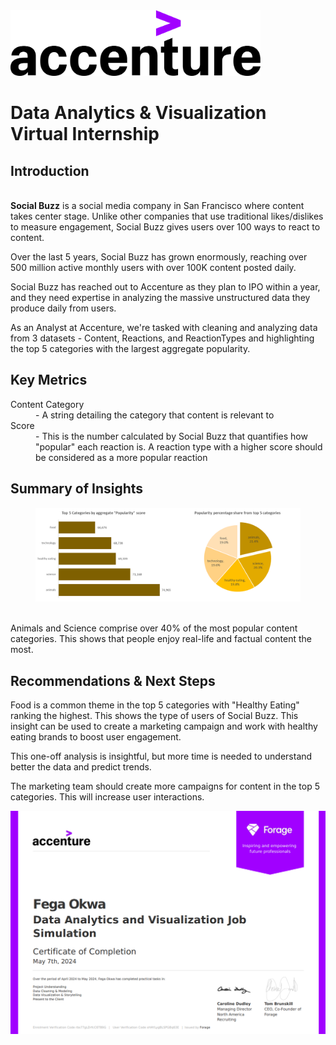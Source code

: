 <img src="\Files\accenture.svg" width=400 alt="Accenture logo"/>
<h1>Data Analytics & Visualization Virtual Internship</h1>
<h2>Introduction</h2>
<br>
<b>Social Buzz</b> is a social media company in San Francisco where content takes center stage. Unlike other companies that use traditional likes/dislikes to measure engagement, Social Buzz gives users over 100 ways to react to content. 

Over the last 5 years, Social Buzz has grown enormously, reaching over 500 million active monthly users with over 100K content posted daily. 

Social Buzz has reached out to Accenture as they plan to IPO within a year, and they need expertise in analyzing the massive unstructured data they produce daily from users.

As an Analyst at Accenture, we're tasked with cleaning and analyzing data from 3 datasets - Content, Reactions, and ReactionTypes and highlighting the top 5 categories with the largest aggregate popularity.
<br />

<h2>Key Metrics</h2>
 <dl>
  <dt>Content Category</dt>
  <dd>- A string detailing the category that content is relevant to</dd>
  <dt>Score</dt>
  <dd>- This is the number calculated by Social Buzz that quantifies how "popular" each reaction is. A reaction type with a higher score should be considered as a more popular reaction</dd>
</dl>

<h2>Summary of Insights</h2>
<figure>
  <img src="Files/charts_accenture.png" alt="Pie and Bar chart from data analysis" /> 
</figure>

<br>
Animals and Science comprise over 40% of the most popular content categories. This shows that people enjoy real-life and factual content the most.
<br/>

<h2>Recommendations & Next Steps</h2>

Food is a common theme in the top 5 categories with "Healthy Eating" ranking the highest. This shows the type of users of Social Buzz. This insight can be used to create a marketing campaign and work with healthy eating brands to boost user engagement. 

This one-off analysis is insightful, but more time is needed to understand better the data and predict trends.

The marketing team should create more campaigns for content in the top 5 categories. This will increase user interactions.

<img src="\Files\Accenture Certificate.png" alt="JPMorgan logo"/> 
